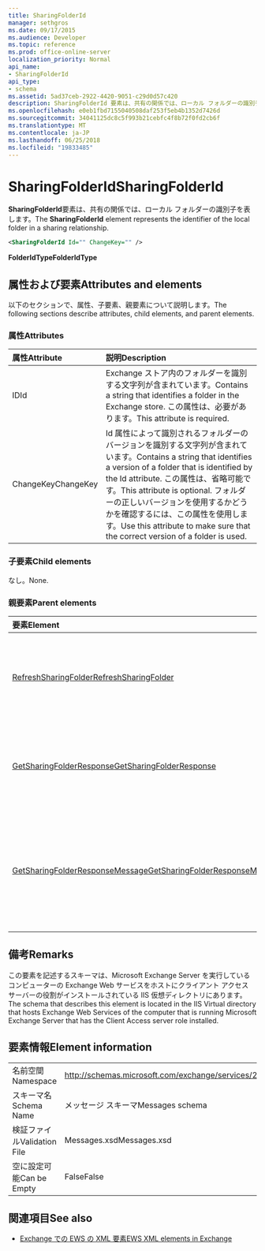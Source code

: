 ```yaml
---
title: SharingFolderId
manager: sethgros
ms.date: 09/17/2015
ms.audience: Developer
ms.topic: reference
ms.prod: office-online-server
localization_priority: Normal
api_name:
- SharingFolderId
api_type:
- schema
ms.assetid: 5ad37ceb-2922-4420-9051-c29d0d57c420
description: SharingFolderId 要素は、共有の関係では、ローカル フォルダーの識別子を表します。
ms.openlocfilehash: e0eb1fbd7155040508daf253f5eb4b1352d7426d
ms.sourcegitcommit: 34041125dc8c5f993b21cebfc4f8b72f0fd2cb6f
ms.translationtype: MT
ms.contentlocale: ja-JP
ms.lasthandoff: 06/25/2018
ms.locfileid: "19833485"
---
```

# <a name="sharingfolderid"></a><span data-ttu-id="5d4a0-103">SharingFolderId</span><span class="sxs-lookup"><span data-stu-id="5d4a0-103">SharingFolderId</span></span>

<span data-ttu-id="5d4a0-104">**SharingFolderId**要素は、共有の関係では、ローカル フォルダーの識別子を表します。</span><span class="sxs-lookup"><span data-stu-id="5d4a0-104">The **SharingFolderId** element represents the identifier of the local folder in a sharing relationship.</span></span> 
  
```xml
<SharingFolderId Id="" ChangeKey="" />
```

 <span data-ttu-id="5d4a0-105">**FolderIdType**</span><span class="sxs-lookup"><span data-stu-id="5d4a0-105">**FolderIdType**</span></span>
## <a name="attributes-and-elements"></a><span data-ttu-id="5d4a0-106">属性および要素</span><span class="sxs-lookup"><span data-stu-id="5d4a0-106">Attributes and elements</span></span>

<span data-ttu-id="5d4a0-107">以下のセクションで、属性、子要素、親要素について説明します。</span><span class="sxs-lookup"><span data-stu-id="5d4a0-107">The following sections describe attributes, child elements, and parent elements.</span></span>
  
### <a name="attributes"></a><span data-ttu-id="5d4a0-108">属性</span><span class="sxs-lookup"><span data-stu-id="5d4a0-108">Attributes</span></span>

|<span data-ttu-id="5d4a0-109">**属性**</span><span class="sxs-lookup"><span data-stu-id="5d4a0-109">**Attribute**</span></span>|<span data-ttu-id="5d4a0-110">**説明**</span><span class="sxs-lookup"><span data-stu-id="5d4a0-110">**Description**</span></span>|
|:-----|:-----|
|<span data-ttu-id="5d4a0-111">ID</span><span class="sxs-lookup"><span data-stu-id="5d4a0-111">Id</span></span>  <br/> |<span data-ttu-id="5d4a0-112">Exchange ストア内のフォルダーを識別する文字列が含まれています。</span><span class="sxs-lookup"><span data-stu-id="5d4a0-112">Contains a string that identifies a folder in the Exchange store.</span></span> <span data-ttu-id="5d4a0-113">この属性は、必要があります。</span><span class="sxs-lookup"><span data-stu-id="5d4a0-113">This attribute is required.</span></span>  <br/> |
|<span data-ttu-id="5d4a0-114">ChangeKey</span><span class="sxs-lookup"><span data-stu-id="5d4a0-114">ChangeKey</span></span>  <br/> |<span data-ttu-id="5d4a0-115">Id 属性によって識別されるフォルダーのバージョンを識別する文字列が含まれています。</span><span class="sxs-lookup"><span data-stu-id="5d4a0-115">Contains a string that identifies a version of a folder that is identified by the Id attribute.</span></span> <span data-ttu-id="5d4a0-116">この属性は、省略可能です。</span><span class="sxs-lookup"><span data-stu-id="5d4a0-116">This attribute is optional.</span></span> <span data-ttu-id="5d4a0-117">フォルダーの正しいバージョンを使用するかどうかを確認するには、この属性を使用します。</span><span class="sxs-lookup"><span data-stu-id="5d4a0-117">Use this attribute to make sure that the correct version of a folder is used.</span></span>  <br/> |
   
### <a name="child-elements"></a><span data-ttu-id="5d4a0-118">子要素</span><span class="sxs-lookup"><span data-stu-id="5d4a0-118">Child elements</span></span>

<span data-ttu-id="5d4a0-119">なし。</span><span class="sxs-lookup"><span data-stu-id="5d4a0-119">None.</span></span>
  
### <a name="parent-elements"></a><span data-ttu-id="5d4a0-120">親要素</span><span class="sxs-lookup"><span data-stu-id="5d4a0-120">Parent elements</span></span>

|<span data-ttu-id="5d4a0-121">**要素**</span><span class="sxs-lookup"><span data-stu-id="5d4a0-121">**Element**</span></span>|<span data-ttu-id="5d4a0-122">**説明**</span><span class="sxs-lookup"><span data-stu-id="5d4a0-122">**Description**</span></span>|
|:-----|:-----|
|[<span data-ttu-id="5d4a0-123">RefreshSharingFolder</span><span class="sxs-lookup"><span data-stu-id="5d4a0-123">RefreshSharingFolder</span></span>](refreshsharingfolder.md) <br/> |<span data-ttu-id="5d4a0-124">指定したローカル フォルダーを更新する要求を定義します。</span><span class="sxs-lookup"><span data-stu-id="5d4a0-124">Defines a request to refresh the specified local folder.</span></span>  <br/> |
|[<span data-ttu-id="5d4a0-125">GetSharingFolderResponse</span><span class="sxs-lookup"><span data-stu-id="5d4a0-125">GetSharingFolderResponse</span></span>](getsharingfolderresponse.md) <br/> |<span data-ttu-id="5d4a0-126">[GetSharingFolder 操作](getsharingfolder-operation.md)要求に対する応答を定義します。</span><span class="sxs-lookup"><span data-stu-id="5d4a0-126">Defines a response to a [GetSharingFolder operation](getsharingfolder-operation.md) request.</span></span>  <br/> |
|[<span data-ttu-id="5d4a0-127">GetSharingFolderResponseMessage</span><span class="sxs-lookup"><span data-stu-id="5d4a0-127">GetSharingFolderResponseMessage</span></span>](getsharingfolderresponsemessage.md) <br/> |<span data-ttu-id="5d4a0-128">状態および 1 つの結果が含まれています[GetSharingFolder の操作](getsharingfolder-operation.md)を要求します。</span><span class="sxs-lookup"><span data-stu-id="5d4a0-128">Contains the status and result of a single [GetSharingFolder operation](getsharingfolder-operation.md) request.</span></span>  <br/> |
   
## <a name="remarks"></a><span data-ttu-id="5d4a0-129">備考</span><span class="sxs-lookup"><span data-stu-id="5d4a0-129">Remarks</span></span>

<span data-ttu-id="5d4a0-130">この要素を記述するスキーマは、Microsoft Exchange Server を実行しているコンピューターの Exchange Web サービスをホストにクライアント アクセス サーバーの役割がインストールされている IIS 仮想ディレクトリにあります。</span><span class="sxs-lookup"><span data-stu-id="5d4a0-130">The schema that describes this element is located in the IIS Virtual directory that hosts Exchange Web Services of the computer that is running Microsoft Exchange Server that has the Client Access server role installed.</span></span>
  
## <a name="element-information"></a><span data-ttu-id="5d4a0-131">要素情報</span><span class="sxs-lookup"><span data-stu-id="5d4a0-131">Element information</span></span>

|||
|:-----|:-----|
|<span data-ttu-id="5d4a0-132">名前空間</span><span class="sxs-lookup"><span data-stu-id="5d4a0-132">Namespace</span></span>  <br/> |http://schemas.microsoft.com/exchange/services/2006/messages  <br/> |
|<span data-ttu-id="5d4a0-133">スキーマ名</span><span class="sxs-lookup"><span data-stu-id="5d4a0-133">Schema Name</span></span>  <br/> |<span data-ttu-id="5d4a0-134">メッセージ スキーマ</span><span class="sxs-lookup"><span data-stu-id="5d4a0-134">Messages schema</span></span>  <br/> |
|<span data-ttu-id="5d4a0-135">検証ファイル</span><span class="sxs-lookup"><span data-stu-id="5d4a0-135">Validation File</span></span>  <br/> |<span data-ttu-id="5d4a0-136">Messages.xsd</span><span class="sxs-lookup"><span data-stu-id="5d4a0-136">Messages.xsd</span></span>  <br/> |
|<span data-ttu-id="5d4a0-137">空に設定可能</span><span class="sxs-lookup"><span data-stu-id="5d4a0-137">Can be Empty</span></span>  <br/> |<span data-ttu-id="5d4a0-138">False</span><span class="sxs-lookup"><span data-stu-id="5d4a0-138">False</span></span>  <br/> |
   
## <a name="see-also"></a><span data-ttu-id="5d4a0-139">関連項目</span><span class="sxs-lookup"><span data-stu-id="5d4a0-139">See also</span></span>



- [<span data-ttu-id="5d4a0-140">Exchange での EWS の XML 要素</span><span class="sxs-lookup"><span data-stu-id="5d4a0-140">EWS XML elements in Exchange</span></span>](ews-xml-elements-in-exchange.md)

